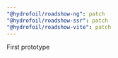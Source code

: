 ```yaml
---
"@hydrofoil/roadshow-ng": patch
"@hydrofoil/roadshow-ssr": patch
"@hydrofoil/roadshow-vite": patch
---
```


First prototype
